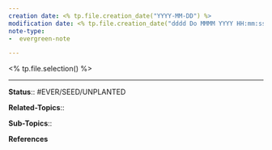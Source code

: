 ```yaml
---
creation date: <% tp.file.creation_date("YYYY-MM-DD") %>
modification date: <% tp.file.creation_date("dddd Do MMMM YYYY HH:mm:ss") %>
note-type: 
-  evergreen-note

---
```


<% tp.file.selection() %>

---

**Status**:: #EVER/SEED/UNPLANTED 

**Related-Topics**:: 
	
**Sub-Topics**::
	
**References**
